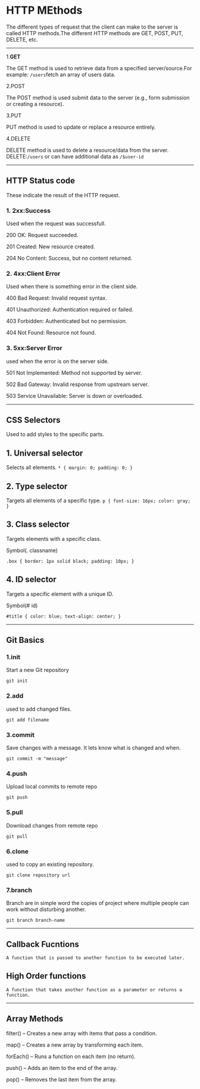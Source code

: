# HTTP MEthods
The different types of request that the client can make to the server is called HTTP methods.The different HTTP methods are GET, POST, PUT, DELETE, etc.
**********
1.**GET**

The GET method is used to retrieve data from a specified server/source.For example: `/users`fetch an array of users data.

2.POST

The POST method is used submit data to the server (e.g., form submission or creating a resource).

3.PUT

PUT method is used to 	update or replace a resource entirely.

4.DELETE

DELETE method is used to delete a resource/data from the server. DELETE:`/users` or can have additional data as `/$user-id`
*******
## HTTP Status code
These indicate the result of the HTTP request.

### 1. 2xx:Success

Used when the request was successfull.

200 OK: Request succeeded.

201 Created: New resource created.

204 No Content: Success, but no content returned.
### 2. 4xx:Client Error
Used when there is something error in the client side.

400 Bad Request: Invalid request syntax.

401 Unauthorized: Authentication required or failed.

403 Forbidden: Authenticated but no permission.

404 Not Found: Resource not found.


### 3. 5xx:Server Error

used when the error is on the server side.

501 Not Implemented: Method not supported by server.

502 Bad Gateway: Invalid response from upstream server.

503 Service Unavailable: Server is down or overloaded.
*******
## CSS Selectors

Used to add styles to the specific parts.

## 1. Universal selector

Selects all elements.
`* {
  margin: 0;
  padding: 0;
}
`
## 2. Type selector 

Targets all elements of a specific type.
`p {
  font-size: 16px;
  color: gray;
}
`
## 3. Class selector

Targets elements with a specific class.

Symbol(. classname)

`.box {
  border: 1px solid black;
  padding: 10px;
}
`
## 4. ID selector
Targets a specific element with a unique ID.

Symbol(# id)

`#title {
  color: blue;
  text-align: center;
}
`
********
## Git Basics

### 1.init

Start a new Git repository

`git init`
### 2.add

used to add changed files.

`git add filename`
### 3.commit

Save changes with a message. It lets know what is changed and when.

`git commit -m "message"`
### 4.push

Upload local commits to remote repo

`git push `
### 5.pull

Download changes from remote repo

`git pull`
### 6.clone

used to copy an existing repository.

`git clone repository url`
### 7.branch

Branch are in simple word the copies of project where multiple people can work without disturbing another.

`git branch branch-name`
******

## Callback Fucntions
`A function that is passed to another function to be executed later.`

## High Order functions
`A function that takes another function as a parameter or returns a function.`

*****
## Array Methods
filter() – Creates a new array with items that pass a condition.

map() – Creates a new array by transforming each item.

forEach() – Runs a function on each item (no return).

push() – Adds an item to the end of the array.

pop() – Removes the last item from the array.




